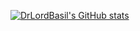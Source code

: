 [![DrLordBasil's GitHub stats](https://github-readme-stats.vercel.app/api?username=drlordbasil)](https://github.com/drlordbasil/github-readme-stats)
